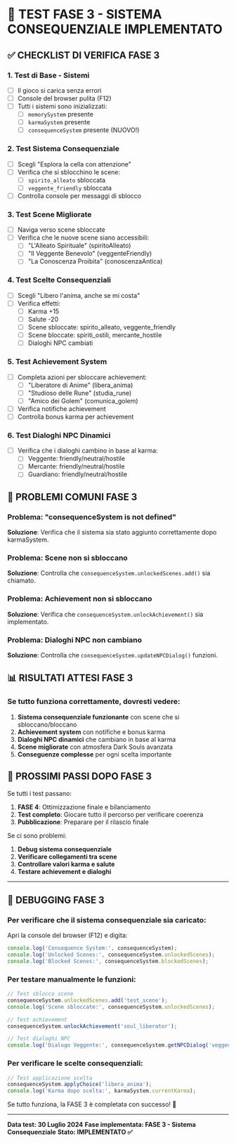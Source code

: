 # 🧪 TEST FASE 3 - SISTEMA CONSEQUENZIALE IMPLEMENTATO

## ✅ CHECKLIST DI VERIFICA FASE 3

### **1. Test di Base - Sistemi**
- [ ] Il gioco si carica senza errori
- [ ] Console del browser pulita (F12)
- [ ] Tutti i sistemi sono inizializzati:
  - [ ] `memorySystem` presente
  - [ ] `karmaSystem` presente  
  - [ ] `consequenceSystem` presente (NUOVO!)

### **2. Test Sistema Consequenziale**
- [ ] Scegli "Esplora la cella con attenzione"
- [ ] Verifica che si sblocchino le scene:
  - [ ] `spirito_alleato` sbloccata
  - [ ] `veggente_friendly` sbloccata
- [ ] Controlla console per messaggi di sblocco

### **3. Test Scene Migliorate**
- [ ] Naviga verso scene sbloccate
- [ ] Verifica che le nuove scene siano accessibili:
  - [ ] "L'Alleato Spirituale" (spiritoAlleato)
  - [ ] "Il Veggente Benevolo" (veggenteFriendly)
  - [ ] "La Conoscenza Proibita" (conoscenzaAntica)

### **4. Test Scelte Consequenziali**
- [ ] Scegli "Libero l'anima, anche se mi costa"
- [ ] Verifica effetti:
  - [ ] Karma +15
  - [ ] Salute -20
  - [ ] Scene sbloccate: spirito_alleato, veggente_friendly
  - [ ] Scene bloccate: spiriti_ostili, mercante_hostile
  - [ ] Dialoghi NPC cambiati

### **5. Test Achievement System**
- [ ] Completa azioni per sbloccare achievement:
  - [ ] "Liberatore di Anime" (libera_anima)
  - [ ] "Studioso delle Rune" (studia_rune)
  - [ ] "Amico dei Golem" (comunica_golem)
- [ ] Verifica notifiche achievement
- [ ] Controlla bonus karma per achievement

### **6. Test Dialoghi NPC Dinamici**
- [ ] Verifica che i dialoghi cambino in base al karma:
  - [ ] Veggente: friendly/neutral/hostile
  - [ ] Mercante: friendly/neutral/hostile
  - [ ] Guardiano: friendly/neutral/hostile

## 🚨 PROBLEMI COMUNI FASE 3

### **Problema: "consequenceSystem is not defined"**
**Soluzione**: Verifica che il sistema sia stato aggiunto correttamente dopo karmaSystem.

### **Problema: Scene non si sbloccano**
**Soluzione**: Controlla che `consequenceSystem.unlockedScenes.add()` sia chiamato.

### **Problema: Achievement non si sbloccano**
**Soluzione**: Verifica che `consequenceSystem.unlockAchievement()` sia implementato.

### **Problema: Dialoghi NPC non cambiano**
**Soluzione**: Controlla che `consequenceSystem.updateNPCDialog()` funzioni.

## 📊 RISULTATI ATTESI FASE 3

### **Se tutto funziona correttamente, dovresti vedere:**

1. **Sistema consequenziale funzionante** con scene che si sbloccano/bloccano
2. **Achievement system** con notifiche e bonus karma
3. **Dialoghi NPC dinamici** che cambiano in base al karma
4. **Scene migliorate** con atmosfera Dark Souls avanzata
5. **Conseguenze complesse** per ogni scelta importante

## 🎯 PROSSIMI PASSI DOPO FASE 3

Se tutti i test passano:

1. **FASE 4**: Ottimizzazione finale e bilanciamento
2. **Test completo**: Giocare tutto il percorso per verificare coerenza
3. **Pubblicazione**: Preparare per il rilascio finale

Se ci sono problemi:

1. **Debug sistema consequenziale**
2. **Verificare collegamenti tra scene**
3. **Controllare valori karma e salute**
4. **Testare achievement e dialoghi**

---

## 🔧 DEBUGGING FASE 3

### **Per verificare che il sistema consequenziale sia caricato:**

Apri la console del browser (F12) e digita:
```javascript
console.log('Consequence System:', consequenceSystem);
console.log('Unlocked Scenes:', consequenceSystem.unlockedScenes);
console.log('Blocked Scenes:', consequenceSystem.blockedScenes);
```

### **Per testare manualmente le funzioni:**

```javascript
// Test sblocco scene
consequenceSystem.unlockedScenes.add('test_scene');
console.log('Scene sbloccate:', consequenceSystem.unlockedScenes);

// Test achievement
consequenceSystem.unlockAchievement('soul_liberator');

// Test dialoghi NPC
console.log('Dialogo Veggente:', consequenceSystem.getNPCDialog('veggente'));
```

### **Per verificare le scelte consequenziali:**

```javascript
// Test applicazione scelta
consequenceSystem.applyChoice('libera_anima');
console.log('Karma dopo scelta:', karmaSystem.currentKarma);
```

Se tutto funziona, la FASE 3 è completata con successo! 🎉

---

**Data test: 30 Luglio 2024**
**Fase implementata: FASE 3 - Sistema Consequenziale**
**Stato: IMPLEMENTATO ✅** 